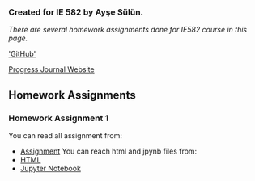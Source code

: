### Created for IE 582 by Ayşe Sülün.

_There are several homework assignments done for IE582 course in this page._

['GitHub'](https://github.com/BU-IE-582/fall21-nulusayse/blob/gh-pages/index.md/)

[Progress Journal Website](https://bu-ie-582.github.io/fall21-nulusayse/) 

## Homework Assignments
### Homework Assignment 1
You can read all assignment from:
* [Assignment](https://bu-ie-582.github.io/fall21-nulusayse/IE582_Fall21_Homework1.pdf)
You can reach html and jpynb files from:
* [HTML](https://bu-ie-582.github.io/fall21-nulusayse/HOMEWORK1.html)
* [Jupyter Notebook](https://bu-ie-582.github.io/fall21-nulusayse/HOMEWORK1.ipynb)

